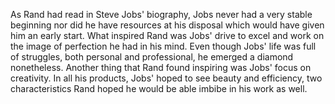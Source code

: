 As Rand had read in Steve Jobs' biography, Jobs never had a very stable beginning nor did he have resources at his disposal which would have given him an early start. What inspired Rand was Jobs' drive to excel and work on the image of perfection he had in his mind. Even though Jobs' life was full of struggles, both personal and professional, he emerged a diamond nonetheless. Another thing that Rand found inspiring was Jobs' focus on creativity. In all his products, Jobs' hoped to see beauty and efficiency, two characteristics Rand hoped he would be able imbibe in his work as well.  
